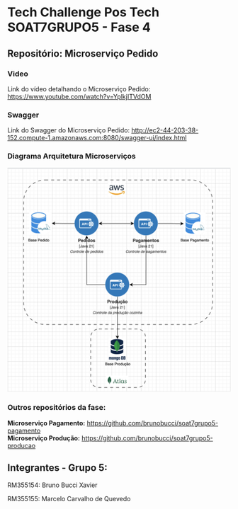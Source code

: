 # Tech Challenge Pos Tech SOAT7GRUPO5 - Fase 4

## Repositório: Microserviço Pedido

### Video

Link do vídeo detalhando o Microserviço Pedido: https://www.youtube.com/watch?v=YplkjITVdOM

### Swagger
Link do Swagger do Microserviço Pedido: http://ec2-44-203-38-152.compute-1.amazonaws.com:8080/swagger-ui/index.html


### Diagrama Arquitetura Microserviços
![Diagrama Microserviços](https://github.com/brunobucci/soat7grupo5-app/blob/6eabe52ca5186a3b11219893b0fb98ab81517bd9/documentacao/arquitetura.png)


### Outros repositórios da fase:
<b>Microserviço Pagamento:</b> https://github.com/brunobucci/soat7grupo5-pagamento<br>
<b>Microserviço Produção:</b> https://github.com/brunobucci/soat7grupo5-producao<br>


## Integrantes - Grupo 5:
RM355154: Bruno Bucci Xavier

RM355155: Marcelo Carvalho de Quevedo
